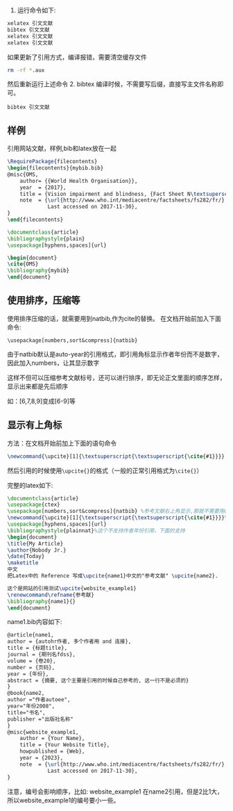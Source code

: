 
1. 运行命令如下:
```bash
xelatex 引文文献
bibtex 引文文献
xelatex 引文文献
xelatex 引文文献
```
如果更新了引用方式，编译报错，需要清空缓存文件
```bash
rm -rf *.aux
```
然后重新运行上述命令
2. bibtex 编译时候，不需要写后缀，直接写主文件名称即可。
```
bibtex 引文文献
```
## 样例
引用网站文献，样例,bib和latex放在一起
```latex
\RequirePackage{filecontents}
\begin{filecontents}{mybib.bib}
@misc{OMS,
    author= {{World Health Organisation}},
    year  = {2017},
    title = {Vision impairment and blindness, {Fact Sheet N\textsuperscript{o}282}},
    note  = {\url{http://www.who.int/mediacentre/factsheets/fs282/fr/}, 
             Last accessed on 2017-11-30},
}
\end{filecontents}

\documentclass{article}
\bibliographystyle{plain}
\usepackage[hyphens,spaces]{url}

\begin{document}
\cite{OMS}
\bibliography{mybib}
\end{document}
```
## 使用排序，压缩等
使用排序压缩的话，就需要用到natbib,作为cite的替换。
在文档开始前加入下面命令:
```
\usepackage[numbers,sort&compress]{natbib}
```
由于natbib默认是auto-year的引用格式，即引用角标显示作者年份而不是数字，因此加入numbers，让其显示数字

这样不但可以压缩参考文献标号，还可以进行排序，即无论正文里面的顺序怎样，显示出来都是先后顺序

如：[6,7,8,9]变成[6-9]等

## 显示有上角标
方法：在文档开始前加上下面的语句命令
```latex
\newcommand{\upcite}[1]{\textsuperscript{\textsuperscript{\cite{#1}}}}
```
然后引用的时候使用`\upcite{}`的格式（一般的正常引用格式为`\cite{}`）

完整的latex如下:
```latex
\documentclass{article}
\usepackage{ctex}
\usepackage[numbers,sort&compress]{natbib} %参考文献右上角显示,那就不需要用cite了
\newcommand{\upcite}[1]{\textsuperscript{\textsuperscript{\cite{#1}}}}% 然后引用的时候使用 \upcite{}的格式（一般的正常引用格式为\cite{}）
\usepackage[hyphens,spaces]{url}
\bibliographystyle{plainnat}%这个不支持作者年份引用，下面的支持
\begin{document}
\title{My Article}
\author{Nobody Jr.}
\date{Today}
\maketitle
中文
把Latex中的 Reference 写成\upcite{name1}中文的"参考文献" \upcite{name2}.

这个是网站的引用测试\upcite{website_example1}
\renewcommand\refname{参考献}
\bibliography{name1}{}
\end{document}
```
name1.bib内容如下:
```latex
@article{name1, 
author = {autohr作者, 多个作者用 and 连接}, 
title = {标题title}, 
journal = {期刊名fdss}, 
volume = {卷20}, 
number = {页码}, 
year = {年份}, 
abstract = {摘要, 这个主要是引用的时候自己参考的, 这一行不是必须的} 
} 
@book{name2, 
author ="作者autoee", 
year="年份2008", 
title="书名", 
publisher ="出版社名称" 
}
@misc{website_example1,
    author = {Your Name},
    title = {Your Website Title},
    howpublished = {Web},
    year = {2023},
    note  = {\url{http://www.who.int/mediacentre/factsheets/fs282/fr/}, 
             Last accessed on 2017-11-30},
}
```
注意，编号会影响顺序，比如:
website_example1 在name2引用，但是2比1大，所以website_example1的编号要小一些。
